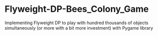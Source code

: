 # Flyweight-DP-Bees_Colony_Game
Implementing Flyweight DP to play with hundred thousands of objects simultaneously (or more with a bit more investment) with Pygame library
